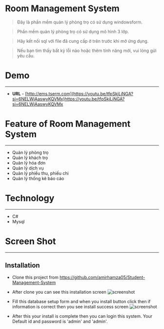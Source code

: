 # Room Management System

> Đây là phần mềm quản lý phòng trọ có sử dụng windowsform.

> Phần mềm quản lý phòng trọ có sử dụng mô hình 3 lớp.

> Hãy kết nối sql với file đã cung cấp ở trên trước khi mở ứng dụng.

> Nếu bạn tìm thấy bất kỳ lỗi nào hoặc thêm tính năng mới, vui lòng gửi yêu cầu.

# Demo
-----------------------------
- **URL** - [http://ems.tserm.com](https://youtu.be/tfpSkjLjNGA?si=6NELWjAaswyKQVMx)https://youtu.be/tfpSkjLjNGA?si=6NELWjAaswyKQVMx

# Feature of Room Management System
-----------------------------
- Quản lý phòng trọ
- Quản lý khách trọ
- Quản lý hóa đơn
- Quản lý dịch vụ
- Quản lý phiếu thu, phiếu chi
- Quản lý thống kê báo cáo
# Technology
-----------------------------
- C#
- Mysql

# Screen Shot
-----------------------

Installation
-----------------------
- Clone this project from https://github.com/amirhamza05/Student-Management-System
- After clone you can see this installation screen
![screenshot](https://raw.githubusercontent.com/amirhamza05/Student-Management-System/master/screen_shot/install_screen.png)

- Fill this database setup form and when you install button click then if information is correct then you see install success screen
![screenshot](https://raw.githubusercontent.com/amirhamza05/Student-Management-System/master/screen_shot/install_success.png)

- After this your install is complete then you can login this system. Your Default id and password is 'admin' and 'admin'.







